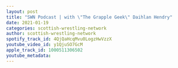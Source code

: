 ```yaml
---
layout: post
title: "SWN Podcast | with \"The Grapple Geek\" Daihlan Hendry"
date: 2021-01-19
categories: scottish-wrestling-network
author: scottish-wrestling-network
spotify_track_id: 4QjQaHcqMvu0LogzHwVzzX
youtube_video_id: y1QjuSO7GcM
apple_track_id: 1000511306502
youtube_metadata: 
---
```

